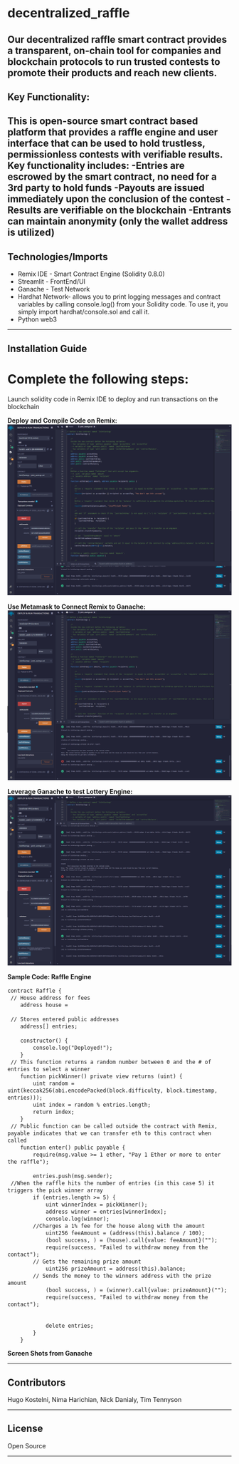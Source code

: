 # decentralized_raffle
Our decentralized raffle smart contract provides a transparent, on-chain tool for companies and blockchain protocols to run trusted contests to promote their products and reach new clients. 
---
## Key Functionality:
This is open-source smart contract based platform that provides a raffle engine and user interface that can be used to hold trustless, permissionless contests with verifiable results. Key functionality includes:
	-Entries are escrowed by the smart contract, no need for a 3rd party to hold funds
	-Payouts are issued immediately upon the conclusion of the contest
	-Results are verifiable on the blockchain
	-Entrants can maintain anonymity (only the wallet address is utilized)
---

## Technologies/Imports
- Remix IDE - Smart Contract Engine (Solidity 0.8.0)
- Streamlit - FrontEnd/UI
- Ganache - Test Network
- Hardhat Network-  allows you to print logging messages and contract variables by calling console.log() from your Solidity code. To use it, you simply import hardhat/console.sol and call it.
- Python web3
---
## Installation Guide 
# Complete the following steps:
Launch solidity code in Remix IDE to deploy and run transactions on the blockchain


**Deploy and Compile Code on Remix:**
!['Remix'](https://github.com/hugokos/solidity_savings_account_contract/blob/master/Execution_Results/setAccounts_function.png)

**Use Metamask to Connect Remix to Ganache:**
!['Metamask'](https://github.com/hugokos/solidity_savings_account_contract/blob/master/Execution_Results/deposit_function.png)

**Leverage Ganache to test Lottery Engine:**
!['Ganache'](https://github.com/hugokos/solidity_savings_account_contract/blob/master/Execution_Results/withdraw_function.png)


**Sample Code: Raffle Engine**
```
contract Raffle {
 // House address for fees
    address house =

 // Stores entered public addresses
    address[] entries;

    constructor() {
        console.log("Deployed!");
    }
 // This function returns a random number between 0 and the # of entries to select a winner
    function pickWinner() private view returns (uint) {
        uint random = uint(keccak256(abi.encodePacked(block.difficulty, block.timestamp, entries)));
        uint index = random % entries.length;
        return index;
    }
 // Public function can be called outside the contract with Remix, payable indicates that we can transfer eth to this contract when called
    function enter() public payable {
        require(msg.value >= 1 ether, "Pay 1 Ether or more to enter the raffle");

        entries.push(msg.sender);
 //When the raffle hits the number of entries (in this case 5) it triggers the pick winner array
        if (entries.length >= 5) {
            uint winnerIndex = pickWinner();
            address winner = entries[winnerIndex];
            console.log(winner);
        //Charges a 1% fee for the house along with the amount
            uint256 feeAmount = (address(this).balance / 100);
            (bool success, ) = (house).call{value: feeAmount}(""); 
            require(success, "Failed to withdraw money from the contact");
        // Gets the remaining prize amount
            uint256 prizeAmount = address(this).balance;
        // Sends the money to the winners address with the prize amount
            (bool success, ) = (winner).call{value: prizeAmount}(""); 
            require(success, "Failed to withdraw money from the contact");
        

            delete entries;
        }
    }
```

**Screen Shots from Ganache**


---

## Contributors

Hugo Kostelni, Nima Harichian, Nick Danialy, Tim Tennyson

---

## License

Open Source





---
